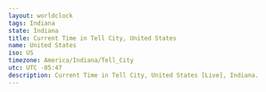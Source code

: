 ```yaml
---
layout: worldclock
tags: Indiana
state: Indiana
title: Current Time in Tell City, United States
name: United States
iso: US
timezone: America/Indiana/Tell_City
utc: UTC -05:47
description: Current Time in Tell City, United States [Live], Indiana. Live update now time in Tell City, timezone America/Indiana/Tell_City, UTC -05:47, Country ISO code & Current Local Time.
---
```


